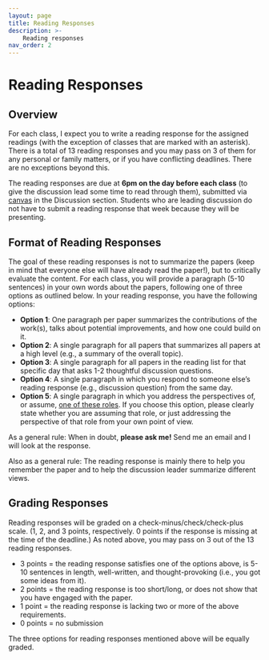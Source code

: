```yaml
---
layout: page
title: Reading Responses
description: >-
    Reading responses
nav_order: 2
---
```



# Reading Responses

## Overview

For each class, I expect you to write a reading response for the assigned readings (with the exception of classes that are marked with an asterisk). There is a total of 13 reading responses and you may pass on 3 of them for any personal or family matters, or if you have conflicting deadlines. There are no exceptions beyond this. 

The reading responses are due at **6pm on the day before each class** (to give the discussion lead some time to read through them), submitted via [canvas](https://canvas.uw.edu/courses/1512970) in the Discussion section.  Students who are leading discussion do not have to submit a reading response that week because they will be presenting.  

## Format of Reading Responses
The goal of these reading responses is not to summarize the papers (keep in mind that everyone else will have already read the paper!), but to critically evaluate the content. For each class, you will provide a paragraph (5-10 sentences) in your own words about the papers, following one of three options as outlined below. In your reading response, you have the following options: 


* **Option 1**: One paragraph per paper summarizes the contributions of the work(s), talks about potential improvements, and how one could build on it. 
* **Option 2**: A single paragraph for all papers that summarizes all papers at a high level (e.g., a summary of the overall topic). 
* **Option 3**: A single paragraph for all papers in the reading list for that specific day that asks 1-2 thoughtful discussion questions. 
* **Option 4**: A single paragraph in which you respond to someone else’s reading response (e.g., discussion question) from the same day.
* **Option 5**: A single paragraph in which you address the perspectives of, or assume, [one of these roles](https://uw-cse599p.github.io/discussion_roles/). If you choose this option, please clearly state whether you are assuming that role, or just addressing the perspective of that role from your own point of view.

<!-- 

take on [one of these roles](https://uw-cse599p.github.io/discussion_roles/) which you will also represent during discussion in class.

Please sign up for these roles in [this google spreadsheet](https://docs.google.com/spreadsheets/d/1OFsnFdCWmfNH2_KaAchdIwk9wFVshqs3JxTu57-UuuI/edit#gid=0) (we will give you edit access at the start of the quarter).

**Note:** Not all papers are suitable for these roles. For some, you may have to think of a hypothetical scenario or technology and discuss the paper through that lens. Feel free to be creative in your take on these roles as we’re testing out this new approach this quarter :) 

When writing the reading responses, you have the following options: 
* Option 1: One paragraph that discusses all readings for that day in accordance with the role you were assigned to.  
* Option 2: One paragraph that mainly discusses one of the readings for that day in accordance with your role, but briefly connects it to the other readings of that day. 
* Option 3: A single paragraph in which you respond to someone else’s reading response from the same day.  -->


<!-- This obviously means that you will have to wait until someone else has provided a reading response, so it won’t work that everyone picks this option. 
 -->
As a general rule: When in doubt, **please ask me!** Send me an email and I will look at the response. 

Also as a general rule: The reading response is mainly there to help you remember the paper and to help the discussion leader summarize different views.



## Grading Responses

Reading responses will be graded on a check-minus/check/check-plus scale. (1, 2, and 3 points, respectively. 
0 points if the response is missing at the time of the deadline.) As noted above, you may pass on 3 out of the 13 reading responses. 

* 3 points = the reading response satisfies one of the options above, is 5-10 sentences in length, well-written, and thought-provoking (i.e., you got some ideas from it).
* 2 points = the reading response is too short/long, or does not show that you have engaged with the paper. 
* 1 point = the reading response is lacking two or more of the above requirements.
* 0 points = no submission

The three options for reading responses mentioned above will be equally graded.
